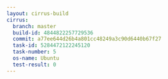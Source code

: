 ```yaml
---
layout: cirrus-build
cirrus:
  branch: master
  build-id: 4844822257729536
  commit: a77ee644d26b4a801cc48249a3c90d6440b67f27
  task-id: 5284472122245120
  task-number: 5
  os-name: Ubuntu
  test-result: 0
---
```

